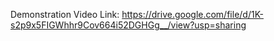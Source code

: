 Demonstration Video Link: https://drive.google.com/file/d/1K-s2p9x5FIGWhhr9Cov664i52DGHGg__/view?usp=sharing
